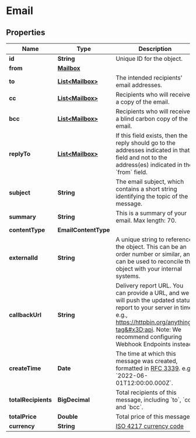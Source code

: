 

# Email


## Properties

| Name | Type | Description | Notes |
|------------ | ------------- | ------------- | -------------|
|**id** | **String** | Unique ID for the object. |  |
|**from** | [**Mailbox**](Mailbox.md) |  |  [optional] |
|**to** | [**List&lt;Mailbox&gt;**](Mailbox.md) | The intended recipients&#39; email addresses. |  [optional] |
|**cc** | [**List&lt;Mailbox&gt;**](Mailbox.md) | Recipients who will receive a copy of the email. |  [optional] |
|**bcc** | [**List&lt;Mailbox&gt;**](Mailbox.md) | Recipients who will receive a blind carbon copy of the email. |  [optional] |
|**replyTo** | [**List&lt;Mailbox&gt;**](Mailbox.md) | If this field exists, then the reply should go to the addresses indicated in that field and not to the address(es) indicated in the &#x60;from&#x60; field. |  [optional] |
|**subject** | **String** | The email subject, which contains a short string identifying the topic of the message. |  [optional] |
|**summary** | **String** | This is a summary of your email. Max length: 70. |  [optional] |
|**contentType** | **EmailContentType** |  |  [optional] |
|**externalId** | **String** | A unique string to reference the object. This can be an order number or similar, and can be used to reconcile the object with your internal systems. |  [optional] |
|**callbackUrl** | **String** | Delivery report URL. You can provide a URL, and we will push the updated status report to your server in time. e.g., https://httpbin.org/anything?tag&#x3D;api. Note: We recommend configuring Webhook Endpoints instead. |  [optional] |
|**createTime** | **Date** | The time at which this message was created, formatted in [RFC 3339](https://datatracker.ietf.org/doc/html/rfc3339). e.g., &#x60;2022-06-01T12:00:00.000Z&#x60;. |  [optional] |
|**totalRecipients** | **BigDecimal** | Total recipients of this message, including &#x60;to&#x60;, &#x60;cc&#x60; and &#x60;bcc&#x60;. |  [optional] |
|**totalPrice** | **Double** | Total price of this message. |  [optional] |
|**currency** | **String** | [ISO 4217 currency code](https://en.wikipedia.org/wiki/ISO_4217) |  [optional] |



